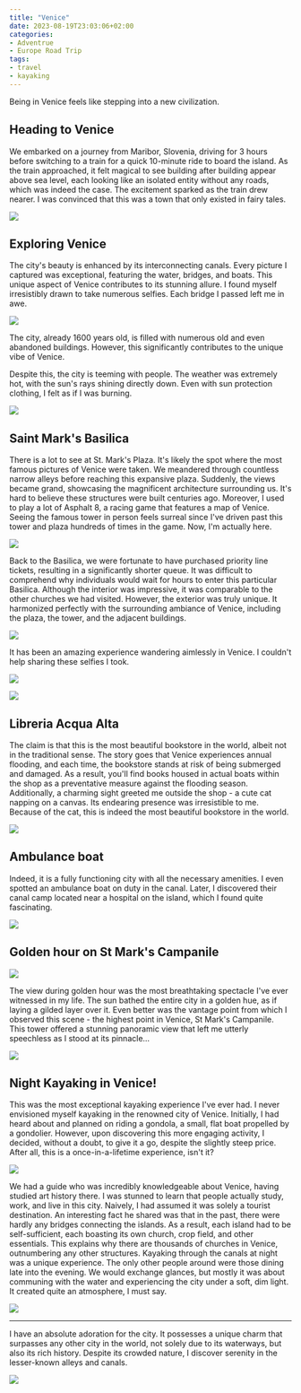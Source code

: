 ```yaml
---
title: "Venice"
date: 2023-08-19T23:03:06+02:00
categories:
- Adventrue
- Europe Road Trip
tags:
- travel
- kayaking
---
```


Being in Venice feels like stepping into a new civilization.

## Heading to Venice

We embarked on a journey from Maribor, Slovenia, driving for 3 hours before switching to a train for a quick 10-minute ride to board the island. As the train approached, it felt magical to see building after building appear above sea level, each looking like an isolated entity without any roads, which was indeed the case. The excitement sparked as the train drew nearer. I was convinced that this was a town that only existed in fairy tales.

![](https://cdn.jsdelivr.net/gh/declan-haojin/blog-image@master/2023/202308191408934.webp)

## Exploring Venice

The city's beauty is enhanced by its interconnecting canals. Every picture I captured was exceptional, featuring the water, bridges, and boats. This unique aspect of Venice contributes to its stunning allure. I found myself irresistibly drawn to take numerous selfies. Each bridge I passed left me in awe.

![](https://cdn.jsdelivr.net/gh/declan-haojin/blog-image@master/2023/202308191412510.webp)

The city, already 1600 years old, is filled with numerous old and even abandoned buildings. However, this significantly contributes to the unique vibe of Venice. 

Despite this, the city is teeming with people. The weather was extremely hot, with the sun's rays shining directly down. Even with sun protection clothing, I felt as if I was burning.

![](https://cdn.jsdelivr.net/gh/declan-haojin/blog-image@master/2023/202308191415112.webp)

## Saint Mark's Basilica

There is a lot to see at St. Mark's Plaza. It's likely the spot where the most famous pictures of Venice were taken. We meandered through countless narrow alleys before reaching this expansive plaza. Suddenly, the views became grand, showcasing the magnificent architecture surrounding us. It's hard to believe these structures were built centuries ago. Moreover, I used to play a lot of Asphalt 8, a racing game that features a map of Venice. Seeing the famous tower in person feels surreal since I've driven past this tower and plaza hundreds of times in the game. Now, I'm actually here.

![](https://cdn.jsdelivr.net/gh/declan-haojin/blog-image@master/2023/202308201350129.webp)

Back to the Basilica, we were fortunate to have purchased priority line tickets, resulting in a significantly shorter queue. It was difficult to comprehend why individuals would wait for hours to enter this particular Basilica. Although the interior was impressive, it was comparable to the other churches we had visited. However, the exterior was truly unique. It harmonized perfectly with the surrounding ambiance of Venice, including the plaza, the tower, and the adjacent buildings.

![](https://cdn.jsdelivr.net/gh/declan-haojin/blog-image@master/2023/202308201351144.webp)

It has been an amazing experience wandering aimlessly in Venice. I couldn't help sharing these selfies I took.

![](https://cdn.jsdelivr.net/gh/declan-haojin/blog-image@master/2023/202308201358860.webp)

![](https://cdn.jsdelivr.net/gh/declan-haojin/blog-image@master/2023/202308201353970.webp)

## Libreria Acqua Alta

The claim is that this is the most beautiful bookstore in the world, albeit not in the traditional sense. The story goes that Venice experiences annual flooding, and each time, the bookstore stands at risk of being submerged and damaged. As a result, you'll find books housed in actual boats within the shop as a preventative measure against the flooding season. Additionally, a charming sight greeted me outside the shop - a cute cat napping on a canvas. Its endearing presence was irresistible to me. Because of the cat, this is indeed the most beautiful bookstore in the world.

![](https://cdn.jsdelivr.net/gh/declan-haojin/blog-image@master/2023/202308201357718.webp)

## Ambulance boat

Indeed, it is a fully functioning city with all the necessary amenities. I even spotted an ambulance boat on duty in the canal. Later, I discovered their canal camp located near a hospital on the island, which I found quite fascinating.

![](https://cdn.jsdelivr.net/gh/declan-haojin/blog-image@master/2023/202308201359921.webp)

## Golden hour on St Mark's Campanile

![](https://cdn.jsdelivr.net/gh/declan-haojin/blog-image@master/2023/202308201403394.webp)

The view during golden hour was the most breathtaking spectacle I've ever witnessed in my life. The sun bathed the entire city in a golden hue, as if laying a gilded layer over it. Even better was the vantage point from which I observed this scene - the highest point in Venice, St Mark's Campanile. This tower offered a stunning panoramic view that left me utterly speechless as I stood at its pinnacle...

![](https://cdn.jsdelivr.net/gh/declan-haojin/blog-image@master/2023/202308201404658.webp)

## Night Kayaking in Venice!

This was the most exceptional kayaking experience I've ever had. I never envisioned myself kayaking in the renowned city of Venice. Initially, I had heard about and planned on riding a gondola, a small, flat boat propelled by a gondolier. However, upon discovering this more engaging activity, I decided, without a doubt, to give it a go, despite the slightly steep price. After all, this is a once-in-a-lifetime experience, isn't it?

![](https://cdn.jsdelivr.net/gh/declan-haojin/blog-image@master/2023/202308201407758.webp)

We had a guide who was incredibly knowledgeable about Venice, having studied art history there. I was stunned to learn that people actually study, work, and live in this city. Naively, I had assumed it was solely a tourist destination. An interesting fact he shared was that in the past, there were hardly any bridges connecting the islands. As a result, each island had to be self-sufficient, each boasting its own church, crop field, and other essentials. This explains why there are thousands of churches in Venice, outnumbering any other structures. Kayaking through the canals at night was a unique experience. The only other people around were those dining late into the evening. We would exchange glances, but mostly it was about communing with the water and experiencing the city under a soft, dim light. It created quite an atmosphere, I must say.

![](https://cdn.jsdelivr.net/gh/declan-haojin/blog-image@master/2023/202308201417070.webp)

---

I have an absolute adoration for the city. It possesses a unique charm that surpasses any other city in the world, not solely due to its waterways, but also its rich history. Despite its crowded nature, I discover serenity in the lesser-known alleys and canals.

![](https://cdn.jsdelivr.net/gh/declan-haojin/blog-image@master/2023/202308201420790.webp)
